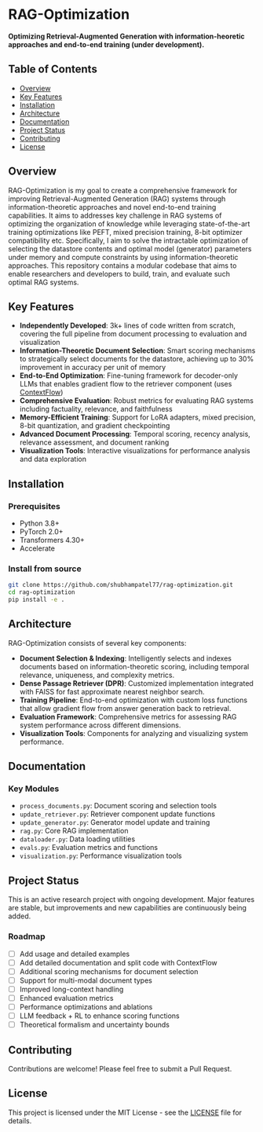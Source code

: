 # RAG-Optimization

**Optimizing Retrieval-Augmented Generation with information-heoretic approaches and end-to-end training (under development).**

## Table of Contents
- [Overview](#overview)
- [Key Features](#key-features)
- [Installation](#installation)
- [Architecture](#architecture)
- [Documentation](#documentation)
- [Project Status](#project-status)
- [Contributing](#contributing)
- [License](#license)

## Overview

RAG-Optimization is my goal to create a comprehensive framework for improving Retrieval-Augmented Generation (RAG) systems through information-theoretic approaches and novel end-to-end training capabilities. It aims to addresses key challenge in RAG systems of optimizing the organization of knowledge while leveraging state-of-the-art training optimizations like PEFT, mixed precision training, 8-bit optimizer compatibility etc.
Specifically, I aim to solve the intractable optimization of selecting the datastore contents and optimal model (generator) parameters under memory and compute constraints by using information-theoretic approaches. This repository contains a modular codebase that aims to enable researchers and developers to build, train, and evaluate such optimal RAG systems.

## Key Features

- **Independently Developed**: 3k+ lines of code written from scratch, covering the full pipeline from document processing to evaluation and visualization
- **Information-Theoretic Document Selection**: Smart scoring mechanisms to strategically select documents for the datastore, achieving up to 30% improvement in accuracy per unit of memory
- **End-to-End Optimization**: Fine-tuning framework for decoder-only LLMs that enables gradient flow to the retriever component (uses [ContextFlow](https://github.com/shubhampatel77/contextflow))
- **Comprehensive Evaluation**: Robust metrics for evaluating RAG systems including factuality, relevance, and faithfulness
- **Memory-Efficient Training**: Support for LoRA adapters, mixed precision, 8-bit quantization, and gradient checkpointing
- **Advanced Document Processing**: Temporal scoring, recency analysis, relevance assessment, and document ranking
- **Visualization Tools**: Interactive visualizations for performance analysis and data exploration

## Installation

### Prerequisites
- Python 3.8+
- PyTorch 2.0+
- Transformers 4.30+
- Accelerate

### Install from source
```bash
git clone https://github.com/shubhampatel77/rag-optimization.git
cd rag-optimization
pip install -e .
```

## Architecture

RAG-Optimization consists of several key components:

- **Document Selection & Indexing**: Intelligently selects and indexes documents based on information-theoretic scoring, including temporal relevance, uniqueness, and complexity metrics.
- **Dense Passage Retriever (DPR)**: Customized implementation integrated with FAISS for fast approximate nearest neighbor search.
- **Training Pipeline**: End-to-end optimization with custom loss functions that allow gradient flow from answer generation back to retrieval.
- **Evaluation Framework**: Comprehensive metrics for assessing RAG system performance across different dimensions.
- **Visualization Tools**: Components for analyzing and visualizing system performance.

## Documentation

### Key Modules
- `process_documents.py`: Document scoring and selection tools
- `update_retriever.py`: Retriever component update functions
- `update_generator.py`: Generator model update and training
- `rag.py`: Core RAG implementation
- `dataloader.py`: Data loading utilities
- `evals.py`: Evaluation metrics and functions
- `visualization.py`: Performance visualization tools

## Project Status

This is an active research project with ongoing development. Major features are stable, but improvements and new capabilities are continuously being added.

### Roadmap
- [ ] Add usage and detailed examples
- [ ] Add detailed documentation and split code with ContextFlow
- [ ] Additional scoring mechanisms for document selection
- [ ] Support for multi-modal document types
- [ ] Improved long-context handling
- [ ] Enhanced evaluation metrics
- [ ] Performance optimizations and ablations
- [ ] LLM feedback + RL to enhance scoring functions
- [ ] Theoretical formalism and uncertainty bounds 

## Contributing

Contributions are welcome! Please feel free to submit a Pull Request.

## License

This project is licensed under the MIT License - see the [LICENSE](LICENSE) file for details.
